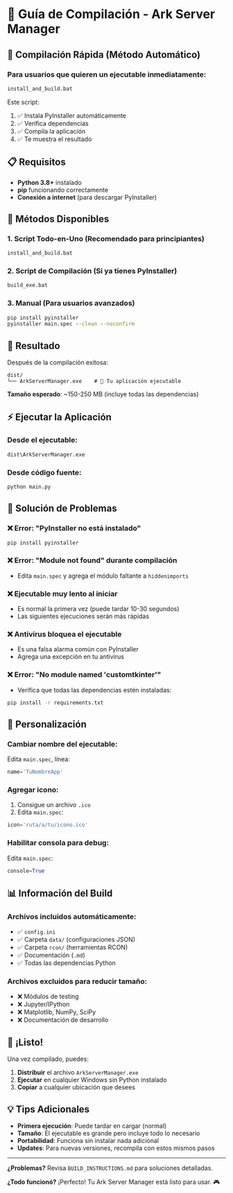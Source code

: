 # 🔧 Guía de Compilación - Ark Server Manager

## 🚀 Compilación Rápida (Método Automático)

### Para usuarios que quieren un ejecutable inmediatamente:

```cmd
install_and_build.bat
```

Este script:

1. ✅ Instala PyInstaller automáticamente
2. ✅ Verifica dependencias
3. ✅ Compila la aplicación
4. ✅ Te muestra el resultado

## 📋 Requisitos

- **Python 3.8+** instalado
- **pip** funcionando correctamente
- **Conexión a internet** (para descargar PyInstaller)

## 🎯 Métodos Disponibles

### 1. **Script Todo-en-Uno** (Recomendado para principiantes)

```cmd
install_and_build.bat
```

### 2. **Script de Compilación** (Si ya tienes PyInstaller)

```cmd
build_exe.bat
```

### 3. **Manual** (Para usuarios avanzados)

```cmd
pip install pyinstaller
pyinstaller main.spec --clean --noconfirm
```

## 📁 Resultado

Después de la compilación exitosa:

```
dist/
└── ArkServerManager.exe    # 🎉 Tu aplicación ejecutable
```

**Tamaño esperado**: ~150-250 MB (incluye todas las dependencias)

## ⚡ Ejecutar la Aplicación

### Desde el ejecutable:

```cmd
dist\ArkServerManager.exe
```

### Desde código fuente:

```cmd
python main.py
```

## 🐛 Solución de Problemas

### ❌ Error: "PyInstaller no está instalado"

```cmd
pip install pyinstaller
```

### ❌ Error: "Module not found" durante compilación

- Edita `main.spec` y agrega el módulo faltante a `hiddenimports`

### ❌ Ejecutable muy lento al iniciar

- Es normal la primera vez (puede tardar 10-30 segundos)
- Las siguientes ejecuciones serán más rápidas

### ❌ Antivirus bloquea el ejecutable

- Es una falsa alarma común con PyInstaller
- Agrega una excepción en tu antivirus

### ❌ Error: "No module named 'customtkinter'"

- Verifica que todas las dependencias estén instaladas:

```cmd
pip install -r requirements.txt
```

## 🔧 Personalización

### Cambiar nombre del ejecutable:

Edita `main.spec`, línea:

```python
name='TuNombreApp'
```

### Agregar icono:

1. Consigue un archivo `.ico`
2. Edita `main.spec`:

```python
icon='ruta/a/tu/icono.ico'
```

### Habilitar consola para debug:

Edita `main.spec`:

```python
console=True
```

## 📊 Información del Build

### Archivos incluidos automáticamente:

- ✅ `config.ini`
- ✅ Carpeta `data/` (configuraciones JSON)
- ✅ Carpeta `rcon/` (herramientas RCON)
- ✅ Documentación (`.md`)
- ✅ Todas las dependencias Python

### Archivos excluidos para reducir tamaño:

- ❌ Módulos de testing
- ❌ Jupyter/IPython
- ❌ Matplotlib, NumPy, SciPy
- ❌ Documentación de desarrollo

## 🎉 ¡Listo!

Una vez compilado, puedes:

1. **Distribuir** el archivo `ArkServerManager.exe`
2. **Ejecutar** en cualquier Windows sin Python instalado
3. **Copiar** a cualquier ubicación que desees

## 💡 Tips Adicionales

- **Primera ejecución**: Puede tardar en cargar (normal)
- **Tamaño**: El ejecutable es grande pero incluye todo lo necesario
- **Portabilidad**: Funciona sin instalar nada adicional
- **Updates**: Para nuevas versiones, recompila con estos mismos pasos

---

**¿Problemas?** Revisa `BUILD_INSTRUCTIONS.md` para soluciones detalladas.

**¿Todo funcionó?** ¡Perfecto! Tu Ark Server Manager está listo para usar. 🎮
